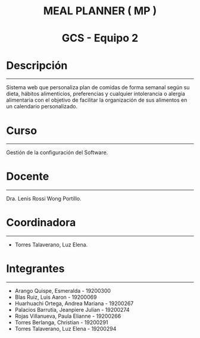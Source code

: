 # <h1 align="center"> MEAL PLANNER ( MP )

# <h1 align="center">  GCS  -  Equipo 2
  
# Descripción
---
Sistema web que personaliza plan de comidas de forma semanal según su dieta, hábitos alimenticios, preferencias y cualquier intolerancia o alergia alimentaria con el objetivo de facilitar la organización de sus alimentos en un calendario personalizado.
  
# Curso
---
Gestión de la configuración del Software.

# Docente
---
Dra. Lenis Rossi Wong Portillo.

# Coordinadora
---
- Torres Talaverano, Luz Elena.
  
# Integrantes
---
- Arango Quispe, Esmeralda  - 19200300
- Blas Ruiz, Luis Aaron  -  19200069
- Huarhuachi Ortega, Andrea Mariana  - 19200267  
- Palacios Barrutia, Jeanpiere Julian  - 19200274  
- Rojas Villanueva, Paula Elianne  - 19200266
- Torres Berlanga, Christian  - 19200291
- Torres Talaverano, Luz Elena  - 19200294


  

